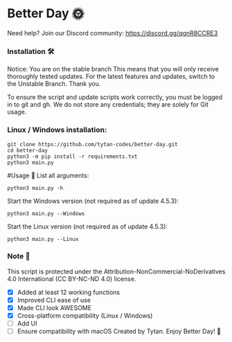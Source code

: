 # Better Day 🌞
Need help? Join our Discord community: https://discord.gg/qgnR8CCRE3

### Installation 🛠️
Notice: You are on the stable branch
This means that you will only receive thoroughly tested updates. For the latest features and updates, switch to the Unstable Branch. Thank you.

To ensure the script and update scripts work correctly, you must be logged in to git and gh. We do not store any credentials; they are solely for Git usage.

### Linux / Windows installation:
```
git clone https://github.com/tytan-codes/better-day.git
cd better-day
python3 -m pip install -r requirements.txt
python3 main.py
```
#Usage 🚀
List all arguments:

```
python3 main.py -h
```
Start the Windows version (not required as of update 4.5.3):

```
python3 main.py --Windows
```
Start the Linux version (not required as of update 4.5.3):

```
python3 main.py --Linux
```
### Note 📝
This script is protected under the Attribution-NonCommercial-NoDerivatives 4.0 International (CC BY-NC-ND 4.0) license.

- [x] Added at least 12 working functions
- [x] Improved CLI ease of use
- [x] Made CLI look AWESOME
- [x] Cross-platform compatibility (Linux / Windows)
- [ ] Add UI
- [ ] Ensure compatibility with macOS
Created by Tytan. Enjoy Better Day! 🎉
